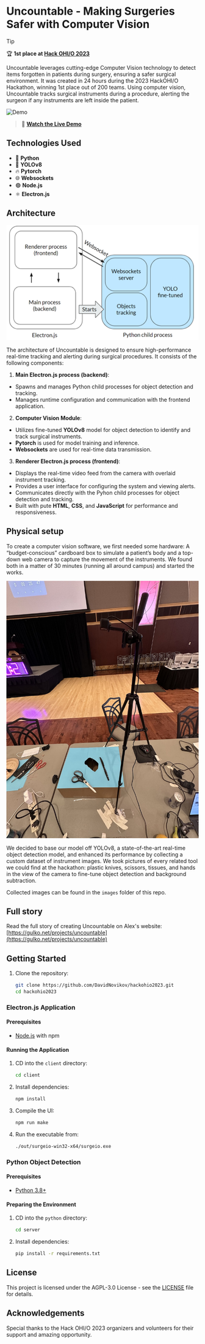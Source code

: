 # Uncountable - Making Surgeries Safer with Computer Vision

>[!TIP]
> 🏆 **1st place at [Hack OHI/O 2023](https://hack.osu.edu/2023)**

Uncountable leverages cutting-edge Computer Vision technology to detect items forgotten in patients during surgery, ensuring a safer surgical environment. It was created in 24 hours during the 2023 HackOHI/O Hackathon, winning 1st place out of 200 teams. Using computer vision, Uncountable tracks surgical instruments during a procedure, alerting the surgeon if any instruments are left inside the patient.

![Demo](assets/uncountable-demo.gif)

> 🎥 **[Watch the Live Demo](https://www.youtube.com/watch?v=QB0wInJyydk)**


## Technologies Used
- 🐍 **Python**
- 🦾 **YOLOv8**
- 🔥 **Pytorch**
- 🌐 **Websockets**
- 🟢 **Node.js**
- ⚛️ **Electron.js**

## Architecture

![Architecture](assets/uncountable-architecture.png)

The architecture of Uncountable is designed to ensure high-performance real-time tracking and alerting during surgical procedures. It consists of the following components:

1. **Main Electron.js process (backend)**:
  - Spawns and manages Python child processes for object detection and tracking.
  - Manages runtime configuration and communication with the frontend application.

2. **Computer Vision Module**:
  - Utilizes fine-tuned **YOLOv8** model for object detection to identify and track surgical instruments.
  - **Pytorch** is used for model training and inference.
  - **Websockets** are used for real-time data transmission.

3. **Renderer Electron.js process (frontend)**:
  - Displays the real-time video feed from the camera with overlaid instrument tracking.
  - Provides a user interface for configuring the system and viewing alerts.
  - Communicates directly with the Pyhon child processes for object detection and tracking.
  - Built with pute **HTML**, **CSS**, and **JavaScript** for performance and responsiveness.

## Physical setup

To create a computer vision software, we first needed some hardware: A “budget-conscious” cardboard box to simulate a patient’s body and a top-down web camera to capture the movement of the instruments. We found both in a matter of 30 minutes (running all around campus) and started the works.

![Setup](assets/uncountable-system.jpeg)

We decided to base our model off YOLOv8, a state-of-the-art real-time object detection model, and enhanced its performance by collecting a custom dataset of instrument images. We took pictures of every related tool we could find at the hackathon: plastic knives, scissors, tissues, and hands in the view of the camera to fine-tune object detection and background subtraction.

Collected images can be found in the `images` folder of this repo.

## Full story

Read the full story of creating Uncountable on Alex's website: [https://gulko.net/projects/uncountable](https://gulko.net/projects/uncountable)

## Getting Started

1. Clone the repository:
    ```sh
    git clone https://github.com/DavidNovikov/hackohio2023.git
    cd hackohio2023
    ```

### Electron.js Application


#### Prerequisites
- [Node.js](https://nodejs.org/) with npm

#### Running the Application

1. CD into the `client` directory:
    ```sh
    cd client
    ```

1. Install dependencies:
    ```sh
    npm install
    ```

1. Compile the UI:
    ```sh
    npm run make
    ```

1. Run the executable from:
    ```sh
    ./out/surgeio-win32-x64/surgeio.exe
    ```

### Python Object Detection

#### Prerequisites
- [Python 3.8+](https://www.python.org/)

#### Preparing the Environment

1. CD into the `python` directory:
    ```sh
    cd server
    ```
1. Install dependencies:
    ```sh
    pip install -r requirements.txt
    ```

## License
This project is licensed under the AGPL-3.0 License - see the [LICENSE](LICENSE) file for details.

## Acknowledgements
Special thanks to the Hack OHI/O 2023 organizers and volunteers for their support and amazing opportunity.
